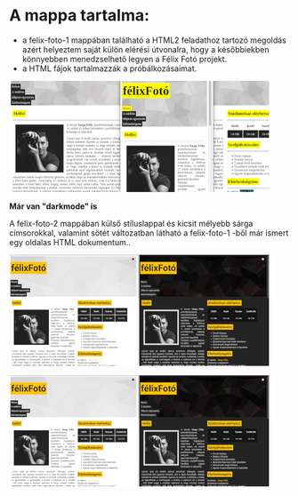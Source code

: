 # **A mappa tartalma:**

- a felix-foto-1 mappában található a HTML2 feladathoz tartozó megoldás
azért helyeztem saját külön elérési útvonalra, hogy a későbbiekben könnyebben menedzselhető legyen a Félix Fotó projekt.
- a HTML fájok tartalmazzák a próbálkozásaimat.

![felix-foto-1](felix-foto-projekt.jpg "felix-foto-1")

**Már van "darkmode" is**

A felix-foto-2 mappában külső stíluslappal és kicsit mélyebb sárga címsorokkal, valamint sötét változatban látható a felix-foto-1 -ből már ismert egy oldalas HTML dokumentum..

![felix-foto-2](felix-foto-2.jpg "felix-foto-2")


<a href="https://github.com/taklert/public-HTML-CSS/tree/master/felix-foto-projekt/felix-foto-2"><img src="felix-foto-2.jpg"></a>
